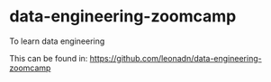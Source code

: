 # data-engineering-zoomcamp
To learn data engineering

This can be found in: https://github.com/leonadn/data-engineering-zoomcamp
